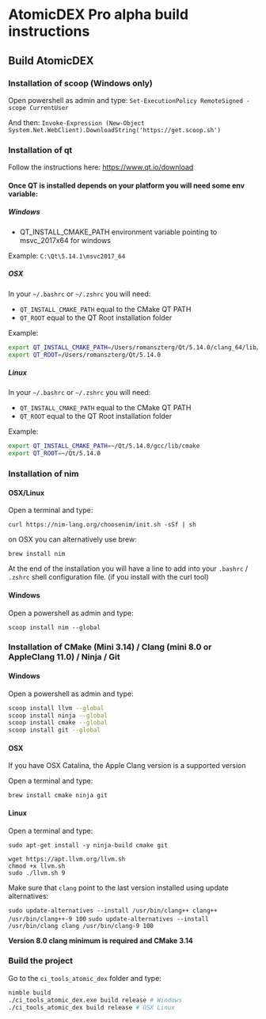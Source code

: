 # AtomicDEX Pro alpha build instructions

## Build AtomicDEX

### Installation of scoop (Windows only)

Open powershell as admin and type: `Set-ExecutionPolicy RemoteSigned -scope CurrentUser`

And then: `Invoke-Expression (New-Object System.Net.WebClient).DownloadString('https://get.scoop.sh')`

### Installation of qt

Follow the instructions here: https://www.qt.io/download

#### Once QT is installed depends on your platform you will need some env variable:

##### Windows

- QT_INSTALL_CMAKE_PATH environment variable pointing to msvc_2017x64 for windows

Example: `C:\Qt\5.14.1\msvc2017_64`

##### OSX

In your `~/.bashrc` or `~/.zshrc` you will need:
 * `QT_INSTALL_CMAKE_PATH` equal to the CMake QT PATH
 * `QT_ROOT` equal to the QT Root installation folder

Example:
```bash
export QT_INSTALL_CMAKE_PATH=/Users/romanszterg/Qt/5.14.0/clang_64/lib/cmake
export QT_ROOT=/Users/romanszterg/Qt/5.14.0
```

##### Linux

In your `~/.bashrc` or `~/.zshrc` you will need:
 * `QT_INSTALL_CMAKE_PATH` equal to the CMake QT PATH
 * `QT_ROOT` equal to the QT Root installation folder

Example:
```bash
export QT_INSTALL_CMAKE_PATH=~/Qt/5.14.0/gcc/lib/cmake
export QT_ROOT=~/Qt/5.14.0
```

### Installation of nim

#### OSX/Linux

Open a terminal and type:

`curl https://nim-lang.org/choosenim/init.sh -sSf | sh`

on OSX you can alternatively use brew:

`brew install nim`

At the end of the installation you will have a line to add into your `.bashrc` / `.zshrc` shell configuration file. (if you install with the curl tool)

#### Windows

Open a powershell as admin and type:

`scoop install nim --global`

### Installation of CMake (Mini 3.14) / Clang (mini 8.0 or AppleClang 11.0) / Ninja / Git

#### Windows

Open a powershell as admin and type:

```sh
scoop install llvm --global
scoop install ninja --global
scoop install cmake --global
scoop install git --global
```

#### OSX

If you have OSX Catalina, the Apple Clang version is a supported version

Open a terminal and type:
```
brew install cmake ninja git
```

#### Linux

Open a terminal and type:

```
sudo apt-get install -y ninja-build cmake git

wget https://apt.llvm.org/llvm.sh
chmod +x llvm.sh
sudo ./llvm.sh 9
```

Make sure that `clang` point to the last version installed using update alternatives:

`sudo update-alternatives --install /usr/bin/clang++ clang++ /usr/bin/clang++-9 100`
`sudo update-alternatives --install /usr/bin/clang clang /usr/bin/clang-9 100`

**Version 8.0 clang minimum is required and CMake 3.14**

### Build the project

Go to the `ci_tools_atomic_dex` folder and type:

```bash
nimble build
./ci_tools_atomic_dex.exe build release # Windows
./ci_tools_atomic_dex build release # OSX Linux
```



